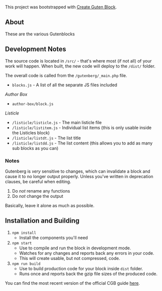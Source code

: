 This project was bootstrapped with [Create Guten Block](https://github.com/ahmadawais/create-guten-block).

## About

These are the various Gutenblocks

## Development Notes

The source code is located in `/src/` - that's where most (if not all) of your work will happen. When built, the new code will deploy to the `/dist/` folder.

The overall code is called from the `/gutenberg/_main.php` file.

* `blocks.js` - A list of all the separate JS files included

_Author Box_
* `author-box/block.js`

_Listicle_
* `/listicle/listicle.js` - The main listicle file
* `/listicle/listitem.js` - Individual list items (this is only usable inside the Listicles block)
* `/listicle/listdt.js` - The list title
* `/listicle/listdd.js` - The list content (this allows you to add as many sub blocks as you can)

### Notes

Gutenberg is _very_ sensitive to changes, which can invalidate a block and cause it to no longer output properly. Unless you've written in deprecation clauses, be careful when editing.

1. Do _not_ rename any functions
2. Do _not_ change the output

Basically, leave it alone as much as possible.

## Installation and Building

1. `npm install`
    - Install the components you'll need
2. `npm start`
    - Use to compile and run the block in development mode.
    - Watches for any changes and reports back any errors in your code.
    - This will create usable, but not compressed, code.
3. `npm run build`
    - Use to build production code for your block inside `dist` folder.
    - Runs once and reports back the gzip file sizes of the produced code.

You can find the most recent version of the official CGB guide [here](https://github.com/ahmadawais/create-guten-block).
